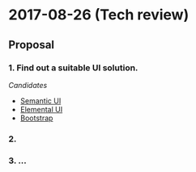 2017-08-26 (Tech review)
==========

## Proposal
### 1. Find out a suitable UI solution.   
  _Candidates_  
  - [Semantic UI](https://github.com/Semantic-Org/Semantic-UI-React)  
  - [Elemental UI](https://github.com/elementalui/elemental)
  - [Bootstrap](https://github.com/react-bootstrap/react-bootstrap)
  
### 2. 
### 3. ...
